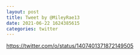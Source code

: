 ```yaml
--- 
layout: post 
title: Tweet by @MileyRae13 
date: 2021-06-22 1624385615 
categories: twitter 
--- 
```

https://twitter.com/o/status/1407401371872149505